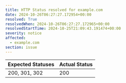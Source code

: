 ```yaml
---
title: HTTP Status resolved for example.com
date: 2024-10-26T06:27:27.172954+00:00
resolved: True
resolvedWhen: 2024-10-26T06:27:27.172965+00:00
resolvedStartTime: 2024-10-25T21:09:43.191474+00:00
severity: notice
affected:
  - example.com
section: issue
---
```


| Expected Statuses | Actual Status  |
|-------------------|----------------|
| 200, 301, 302 | 200 |
